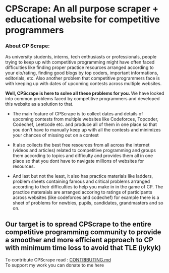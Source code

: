 # CPScrape: An all purpose scraper + educational website for competitive programmers

### About CP Scrape:
As university students, interns, tech enthusiasts or professionals, people trying to keep up with competitive programming might have often faced difficulties like finding proper practice resources arranged according to your elo/rating, finding good blogs by top coders, important informations, editorials, etc. Also another problem that competitive programmers face is with keeping up with dates of upcoming contests across multiple websites. <br>

<b> Well, CPScrape is here to solve all these problems for you. </b> We have looked into common problems faced by competitive programmers and developed this website as a solution to that.<br>

- The main feature of CPScrape is to collect dates and details of upcoming contests from multiple websites like Codeforces, Topcoder, Codechef, Leetcode etc. and produce all of them in one place so that you don't have to manually keep up with all the contests and minimizes your chances of missing out on a contest <br>

- It also collects the best free resources from all across the internet (videos and articles) related to competitive programming and groups them according to topics and difficulty and provides them all in one place so that you dont have to navigate millions of websites for resources. <br>

- And last but not the least, it also has practice materials like ladders, problem sheets containing famous and critical problems arranged according to their difficulties to help you make in in the game of CP. The practice materaials are arranged accoring to ratings of participants across websites (like codeforces and codechef) for example there is a sheet of problems for newbies, pupils, candidates, grandmasters and so on.

## Our target is to spread CPScrape to the entire competitive programming community to provide a smoother and more efficient approach to CP with minimum time loss to avoid that TLE (iykyk) <br>
To contribute CPScrape read : [CONTRIBUTING.md](https://github.com/Rohxn16/CPScrape/blob/main/CONTRIBUTING.md) <br>
To support my work you can donate to me here
